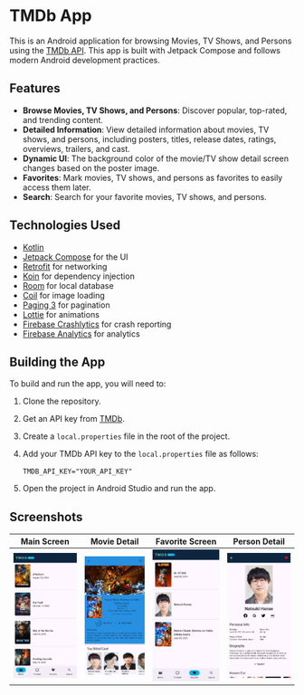 # TMDb App

This is an Android application for browsing Movies, TV Shows, and Persons using the [TMDb API](https://www.themoviedb.org/documentation/api). This app is built with Jetpack Compose and follows modern Android development practices.

## Features

*   **Browse Movies, TV Shows, and Persons**: Discover popular, top-rated, and trending content.
*   **Detailed Information**: View detailed information about movies, TV shows, and persons, including posters, titles, release dates, ratings, overviews, trailers, and cast.
*   **Dynamic UI**: The background color of the movie/TV show detail screen changes based on the poster image.
*   **Favorites**: Mark movies, TV shows, and persons as favorites to easily access them later.
*   **Search**: Search for your favorite movies, TV shows, and persons.

## Technologies Used

*   [Kotlin](https://kotlinlang.org/)
*   [Jetpack Compose](https://developer.android.com/jetpack/compose) for the UI
*   [Retrofit](https://square.github.io/retrofit/) for networking
*   [Koin](https://insert-koin.io/) for dependency injection
*   [Room](https://developer.android.com/training/data-storage/room) for local database
*   [Coil](https://coil-kt.github.io/coil/compose/) for image loading
*   [Paging 3](https://developer.android.com/topic/libraries/architecture/paging/v3-overview) for pagination
*   [Lottie](https://lottiefiles.com/plugins/android) for animations
*   [Firebase Crashlytics](https://firebase.google.com/docs/crashlytics) for crash reporting
*   [Firebase Analytics](https://firebase.google.com/docs/analytics) for analytics

## Building the App

To build and run the app, you will need to:

1.  Clone the repository.
2.  Get an API key from [TMDb](https://www.themoviedb.org/documentation/api).
3.  Create a `local.properties` file in the root of the project.
4.  Add your TMDb API key to the `local.properties` file as follows:

    ```
    TMDB_API_KEY="YOUR_API_KEY"
    ```

5.  Open the project in Android Studio and run the app.

## Screenshots

| Main Screen | Movie Detail | Favorite Screen | Person Detail |
| :---: | :---: | :---: | :---: |
| ![Main Screen](screenshots/main_screen.jpeg) | ![Movie Detail](screenshots/movie_detail_screen.jpeg) | ![Favorite Screen](screenshots/favorite_screen.jpeg) | ![Person Detail](screenshots/person_detail_page.jpeg) |
